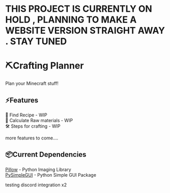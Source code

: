 # THIS PROJECT IS CURRENTLY ON HOLD , PLANNING TO MAKE A WEBSITE VERSION STRAIGHT AWAY . STAY TUNED

# ⛏️Crafting Planner

Plan your Minecraft stuff!

## ⚡Features

📖 Find Recipe - WIP  
🧮 Calculate Raw materials - WIP  
🛠️ Steps for crafting - WIP

more features to come....

## 📦Current Dependencies

[Pillow](https://pypi.org/project/Pillow/) - Python Imaging Library  
[PySimpleGUI](https://pypi.org/project/PySimpleGUI/) - Python Simple GUI Package

testing discord integration x2
